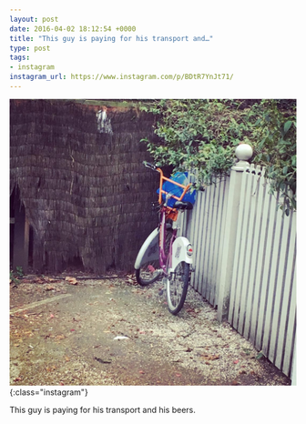 ```yaml
---
layout: post
date: 2016-04-02 18:12:54 +0000
title: "This guy is paying for his transport and…"
type: post
tags:
- instagram
instagram_url: https://www.instagram.com/p/BDtR7YnJt71/
---
```


![Instagram - BDtR7YnJt71](/img/BDtR7YnJt71.jpg){:class="instagram"}

This guy is paying for his transport and his beers.
